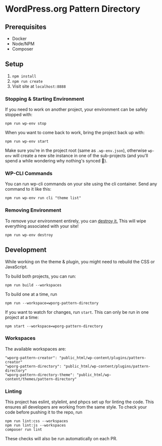 # WordPress.org Pattern Directory

## Prerequisites
- Docker
- Node/NPM
- Composer

## Setup
1. `npm install`
2. `npm run create`
3. Visit site at `localhost:8888`

### Stopping & Starting Environment

If you need to work on another project, your environment can be safely stopped with:

	npm run wp-env stop

When you want to come back to work, bring the project back up with:

	npm run wp-env start

Make sure you're in the project root (same as `.wp-env.json`), otherwise `wp-env` will create a new site instance in one of the sub-projects (and you'll spend a while wondering why nothing's synced 🤨).

### WP-CLI Commands

You can run wp-cli commands on your site using the cli container. Send any command to it like this:

	npm run wp-env run cli "theme list"

### Removing Environment

To remove your environment entirely, you can [destroy it.](https://github.com/WordPress/gutenberg/tree/master/packages/env#6-nuke-everything-and-start-again-) This will wipe everything associated with your site!

	npm run wp-env destroy

## Development

While working on the theme & plugin, you might need to rebuild the CSS or JavaScript.

To build both projects, you can run:

	npm run build --workspaces

To build one at a time, run

	npm run --workspace=wporg-pattern-directory

If you want to watch for changes, run `start`. This can only be run in one project at a time:

	npm start --workspace=wporg-pattern-directory

### Workspaces

The available workspaces are:

	"wporg-pattern-creator": "public_html/wp-content/plugins/pattern-creator"
	"wporg-pattern-directory": "public_html/wp-content/plugins/pattern-directory"
	"wporg-pattern-directory-theme": "public_html/wp-content/themes/pattern-directory"

### Linting

This project has eslint, stylelint, and phpcs set up for linting the code. This ensures all developers are working from the same style. To check your code before pushing it to the repo, run

	npm run lint:css --workspaces
	npm run lint:js --workspaces
	composer run lint

These checks will also be run automatically on each PR.

